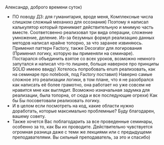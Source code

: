 Александр, доброго времени суток) 
- ПО поводу ДЗ: для гуманитария, вроде меня, Комплексные числа слишком сложный механихз для осознания) Поэтому я написал калькулятор который принимает действительную и мнимую часть вместе.
Соответсвенно реализовал три вида операции, сложение умножение, деление. Из-за безумных формул реализацию данных методов написал крайне топорно, за что заранее извиняюсь. Применил паттерн Factory, 
также Decorator для логирования (Применил логику, которую вы применяли на семинаре). Постарался объединить взятое со всех уроков, возможно немного запутался и написал что-то лишнее, больше наверное про
принципы SOLID имеею ввиду) Хотелось попробовать enum реализовать, как на семинаре про notebook, под Factory поставил) Наверно самые сложное это реализации логики, в том плане, что я не разобрался как
написать её более грамотно, она работает но уже совсем не нравится мне как выглядит. Возможно изначальная задумка для реализации, была топорна, от сюда и все последующие огрехи) Как бы Бы посоветовали
реализовать логику. 
- И в целом если посмотреть на код, какие области нужно доработать, которые максимально проблемные? Буду благодарен, вашему совету.
- Также хочется Вас поблагодарить за все проведенные семинары, особенно за то, как Вы их проводите. Действительно чувствуется огромная разница даже с теми же лекциями или с предыдущеми преподавателями.
Вы сильный преподаватель, за это и спасибо) 
